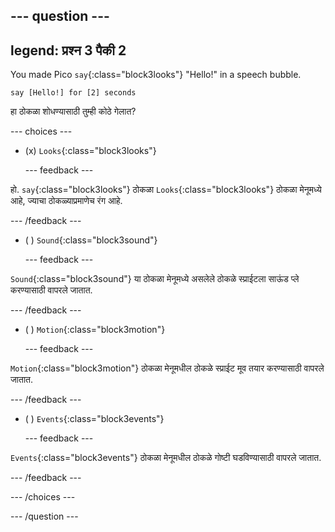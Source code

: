 
--- question ---
---
legend: प्रश्न 3 पैकी 2
---

You made Pico `say`{:class="block3looks"} "Hello!" in a speech bubble.

```blocks3
say [Hello!] for [2] seconds
```

हा ठोकळा शोधण्यासाठी तुम्ही कोठे गेलात?

--- choices ---

- (x) `Looks`{:class="block3looks"}

  --- feedback ---

हो. `say`{:class="block3looks"} ठोकळा  `Looks`{:class="block3looks"} ठोकळा मेनूमध्ये आहे, ज्याचा ठोकळ्याप्रमाणेच रंग आहे.

  --- /feedback ---

- ( ) `Sound`{:class="block3sound"}

  --- feedback ---

`Sound`{:class="block3sound"} या ठोकळा मेनूमध्ये असलेले ठोकळे स्प्राईटला साऊंड प्ले करण्यासाठी वापरले जातात.

  --- /feedback ---

- ( ) `Motion`{:class="block3motion"}

  --- feedback ---

`Motion`{:class="block3motion"} ठोकळा मेनूमधील ठोकळे स्प्राईट मूव तयार करण्यासाठी वापरले जातात.

  --- /feedback ---

- ( ) `Events`{:class="block3events"}

  --- feedback ---

`Events`{:class="block3events"} ठोकळा मेनूमधील ठोकळे गोष्टी घडविण्यासाठी वापरले जातात.

  --- /feedback ---

--- /choices ---

--- /question ---
